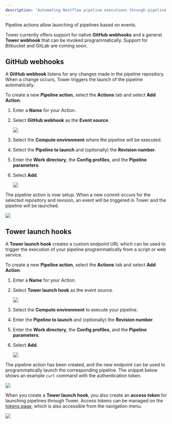 ```yaml
---
description: 'Automating Nextflow pipeline executions through pipeline actions and webhooks with Nextflow Tower.'
---
```


Pipeline actions allow launching of pipelines based on events. 

Tower currently offers support for native **GitHub webhooks** and a general **Tower webhook** that can be invoked programmatically. Support for Bitbucket and GitLab are coming soon.

## GitHub webhooks

A **GitHub webhook** listens for any changes made in the pipeline repository. When a change occurs, Tower triggers the launch of the pipeline automatically.

To create a new **Pipeline action**, select the **Actions** tab and select **Add Action**.

1. Enter a **Name** for your Action.

2. Select **GitHub webhook** as the **Event source**.

    ![](_images/actions_githook.png)

3. Select the **Compute environment** where the pipeline will be executed.

4. Select the **Pipeline to launch** and (optionally) the **Revision number**.

5. Enter the **Work directory**, the **Config profiles**, and the **Pipeline parameters**.

6. Select **Add**.

    ![](_images/actions_params.png)

The pipeline action is now setup. When a new commit occurs for the selected repository and revision, an event will be triggered in Tower and the pipeline will be launched.

![](_images/actions_created.png)


## Tower launch hooks

A **Tower launch hook** creates a custom endpoint URL which can be used to trigger the execution of your pipeline programmatically from a script or web service.

To create a new **Pipeline action**, select the **Actions** tab and select **Add Action**.

1. Enter a **Name** for your Action.

2. Select **Tower launch hook** as the event source.

    ![](_images/actions_tower_hook.png)

3. Select the **Compute environment** to execute your pipeline.

4. Enter the **Pipeline to launch** and (optionally) the **Revision number**.

5. Enter the **Work directory**, the **Config profiles**, and the **Pipeline parameters**.

6. Select **Add**.

    ![](_images/actions_tower_hook_params.png)

The pipeline action has been created, and the new endpoint can be used to programmatically launch the corresponding pipeline. The snippet below shows an example `curl` command with the authentication token.  

![](_images/actions_endpoint.png)

When you create a **Tower launch hook**, you also create an **access token** for launching pipelines through Tower. Access tokens can be managed on the [tokens page](https://tower.nf/tokens), which is also accessible from the navigation menu.

![](_images/actions_new_token.png)

